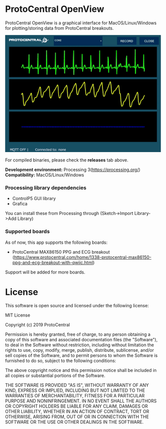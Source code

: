 # ProtoCentral OpenView

ProtoCentral OpenView is a graphical interface for MacOS/Linux/Windows for plotting/storing data from ProtoCentral breakouts.

![OpenView Animated](images/openview_anim.gif)

For compiled binaries, please check the **releases** tab above.

**Development environment:** Processing 3(https://processing.org/)
**Compatibility:** MacOS/Linux/Windows

### Processing library dependencies

* ControlP5 GUI library
* Grafica

You can install these from Processing through (Sketch->Import Library->Add Library)

### Supported boards

As of now, this app supports the following boards:
* ProtoCentral MAX86150 PPG and ECG breakout (https://www.protocentral.com/home/1338-protocentral-max86150-ppg-and-ecg-breakout-with-qwiic.html)

Support will be added for more boards.

# License

This software is open source and licensed under the following license:

MIT License

Copyright (c) 2019 ProtoCentral

Permission is hereby granted, free of charge, to any person obtaining a copy
of this software and associated documentation files (the "Software"), to deal
in the Software without restriction, including without limitation the rights
to use, copy, modify, merge, publish, distribute, sublicense, and/or sell
copies of the Software, and to permit persons to whom the Software is
furnished to do so, subject to the following conditions:

The above copyright notice and this permission notice shall be included in all
copies or substantial portions of the Software.

THE SOFTWARE IS PROVIDED "AS IS", WITHOUT WARRANTY OF ANY KIND, EXPRESS OR
IMPLIED, INCLUDING BUT NOT LIMITED TO THE WARRANTIES OF MERCHANTABILITY,
FITNESS FOR A PARTICULAR PURPOSE AND NONINFRINGEMENT. IN NO EVENT SHALL THE
AUTHORS OR COPYRIGHT HOLDERS BE LIABLE FOR ANY CLAIM, DAMAGES OR OTHER
LIABILITY, WHETHER IN AN ACTION OF CONTRACT, TORT OR OTHERWISE, ARISING FROM,
OUT OF OR IN CONNECTION WITH THE SOFTWARE OR THE USE OR OTHER DEALINGS IN THE
SOFTWARE.
